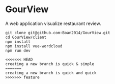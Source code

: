 # GourView
A web application visualize restaurant review.

```
git clone git@github.com:Boan2014/GourView.git
cd GourView/client
npm install
npm install vue-wordcloud
npm run dev
```

```
<<<<<<< HEAD
creating a new branch is quick & simple
=======
creating a new branch is quick and quick
>>>>>>> feature
```